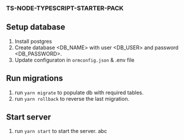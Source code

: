 ### TS-NODE-TYPESCRIPT-STARTER-PACK

## Setup database

1. Install postgres
2. Create database <DB_NAME> with user <DB_USER> and password <DB_PASSWORD>.
3. Update configuraton in `ormconfig.json` & .env file

## Run migrations

1. run `yarn migrate` to populate db with required tables.
2. run `yarn rollback` to reverse the last migration.

## Start server

1. run `yarn start` to start the server.
abc
